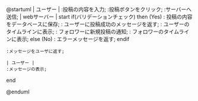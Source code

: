 @startuml
    | ユーザー |
    :投稿の内容を入力;
    :投稿ボタンをクリック;
    :サーバーへ送信;
    | webサーバー |
start 
    if(バリデーションチェック) then (Yes)
        : 投稿の内容をデータベースに保存;
        : ユーザーに投稿成功のメッセージを返す;
        : ユーザーのタイムラインに表示;
        : フォロワーに新規投稿の通知;
        : フォロワーのタイムラインに表示;
    else (No)
        : エラーメッセージを返す;
    endif

    :メッセージをユーザに返す;

    | ユーザー |
    :メッセージの表示;
    
end

@enduml